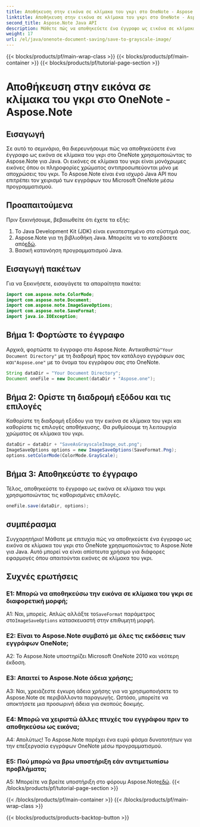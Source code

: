 ```yaml
---
title: Αποθήκευση στην εικόνα σε κλίμακα του γκρι στο OneNote - Aspose.Note
linktitle: Αποθήκευση στην εικόνα σε κλίμακα του γκρι στο OneNote - Aspose.Note
second_title: Aspose.Note Java API
description: Μάθετε πώς να αποθηκεύετε ένα έγγραφο ως εικόνα σε κλίμακα του γκρι στο OneNote χρησιμοποιώντας το Aspose.Note για Java. Χειριστείτε εύκολα τα έγγραφα του Microsoft OneNote μέσω προγραμματισμού.
weight: 17
url: /el/java/onenote-document-saving/save-to-grayscale-image/
---
```


{{< blocks/products/pf/main-wrap-class >}}
{{< blocks/products/pf/main-container >}}
{{< blocks/products/pf/tutorial-page-section >}}

# Αποθήκευση στην εικόνα σε κλίμακα του γκρι στο OneNote - Aspose.Note

## Εισαγωγή

Σε αυτό το σεμινάριο, θα διερευνήσουμε πώς να αποθηκεύσετε ένα έγγραφο ως εικόνα σε κλίμακα του γκρι στο OneNote χρησιμοποιώντας το Aspose.Note για Java. Οι εικόνες σε κλίμακα του γκρι είναι μονόχρωμες εικόνες όπου οι πληροφορίες χρώματος αντιπροσωπεύονται μόνο με αποχρώσεις του γκρι. Το Aspose.Note είναι ένα ισχυρό Java API που επιτρέπει τον χειρισμό των εγγράφων του Microsoft OneNote μέσω προγραμματισμού.

## Προαπαιτούμενα

Πριν ξεκινήσουμε, βεβαιωθείτε ότι έχετε τα εξής:

1. Το Java Development Kit (JDK) είναι εγκατεστημένο στο σύστημά σας.
2.  Aspose.Note για τη βιβλιοθήκη Java. Μπορείτε να το κατεβάσετε από[εδώ](https://releases.aspose.com/note/java/).
3. Βασική κατανόηση προγραμματισμού Java.

## Εισαγωγή πακέτων

Για να ξεκινήσετε, εισαγάγετε τα απαραίτητα πακέτα:

```java
import com.aspose.note.ColorMode;
import com.aspose.note.Document;
import com.aspose.note.ImageSaveOptions;
import com.aspose.note.SaveFormat;
import java.io.IOException;
```

## Βήμα 1: Φορτώστε το έγγραφο

 Αρχικά, φορτώστε το έγγραφο στο Aspose.Note. Αντικαθιστώ`"Your Document Directory"` με τη διαδρομή προς τον κατάλογο εγγράφων σας και`"Aspose.one"` με το όνομα του εγγράφου σας στο OneNote.

```java
String dataDir = "Your Document Directory";
Document oneFile = new Document(dataDir + "Aspose.one");
```

## Βήμα 2: Ορίστε τη διαδρομή εξόδου και τις επιλογές

Καθορίστε τη διαδρομή εξόδου για την εικόνα σε κλίμακα του γκρι και καθορίστε τις επιλογές αποθήκευσης. Θα ρυθμίσουμε τη λειτουργία χρώματος σε κλίμακα του γκρι.

```java
dataDir = dataDir + "SaveAsGrayscaleImage_out.png";
ImageSaveOptions options = new ImageSaveOptions(SaveFormat.Png);
options.setColorMode(ColorMode.GrayScale);
```

## Βήμα 3: Αποθηκεύστε το έγγραφο

Τέλος, αποθηκεύστε το έγγραφο ως εικόνα σε κλίμακα του γκρι χρησιμοποιώντας τις καθορισμένες επιλογές.

```java
oneFile.save(dataDir, options);
```

## συμπέρασμα

Συγχαρητήρια! Μάθατε με επιτυχία πώς να αποθηκεύετε ένα έγγραφο ως εικόνα σε κλίμακα του γκρι στο OneNote χρησιμοποιώντας το Aspose.Note για Java. Αυτό μπορεί να είναι απίστευτα χρήσιμο για διάφορες εφαρμογές όπου απαιτούνται εικόνες σε κλίμακα του γκρι.

## Συχνές ερωτήσεις

### Ε1: Μπορώ να αποθηκεύσω την εικόνα σε κλίμακα του γκρι σε διαφορετική μορφή;

 Α1: Ναι, μπορείς. Απλώς αλλάξτε το`SaveFormat` παράμετρος στο`ImageSaveOptions` κατασκευαστή στην επιθυμητή μορφή.

### Ε2: Είναι το Aspose.Note συμβατό με όλες τις εκδόσεις των εγγράφων OneNote;

A2: Το Aspose.Note υποστηρίζει Microsoft OneNote 2010 και νεότερη έκδοση.

### Ε3: Απαιτεί το Aspose.Note άδεια χρήσης;

A3: Ναι, χρειάζεστε έγκυρη άδεια χρήσης για να χρησιμοποιήσετε το Aspose.Note σε περιβάλλοντα παραγωγής. Ωστόσο, μπορείτε να αποκτήσετε μια προσωρινή άδεια για σκοπούς δοκιμής.

### Ε4: Μπορώ να χειριστώ άλλες πτυχές του εγγράφου πριν το αποθηκεύσω ως εικόνα;

Α4: Απολύτως! Το Aspose.Note παρέχει ένα ευρύ φάσμα δυνατοτήτων για την επεξεργασία εγγράφων OneNote μέσω προγραμματισμού.

### Ε5: Πού μπορώ να βρω υποστήριξη εάν αντιμετωπίσω προβλήματα;

A5: Μπορείτε να βρείτε υποστήριξη στο φόρουμ Aspose.Note[εδώ](https://forum.aspose.com/c/note/28).
{{< /blocks/products/pf/tutorial-page-section >}}

{{< /blocks/products/pf/main-container >}}
{{< /blocks/products/pf/main-wrap-class >}}

{{< blocks/products/products-backtop-button >}}
